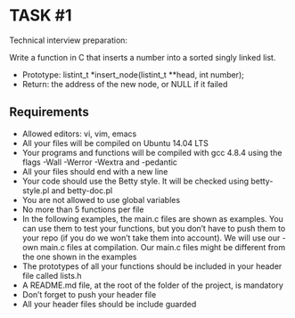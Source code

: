 # TASK #1

Technical interview preparation:

Write a function in C that inserts a number into a sorted singly linked list.

- Prototype: listint_t *insert_node(listint_t **head, int number);
- Return: the address of the new node, or NULL if it failed

## Requirements

- Allowed editors: vi, vim, emacs
- All your files will be compiled on Ubuntu 14.04 LTS
- Your programs and functions will be compiled with gcc 4.8.4 using the flags -Wall -Werror -Wextra and -pedantic
- All your files should end with a new line
- Your code should use the Betty style. It will be checked using betty-style.pl and betty-doc.pl
- You are not allowed to use global variables
- No more than 5 functions per file
- In the following examples, the main.c files are shown as examples. You can use them to test your functions, but you don’t have to push them to your repo (if you do we won’t take them into account). We will use our - own main.c files at compilation. Our main.c files might be different from the one shown in the examples
- The prototypes of all your functions should be included in your header file called lists.h
- A README.md file, at the root of the folder of the project, is mandatory
- Don’t forget to push your header file
- All your header files should be include guarded
